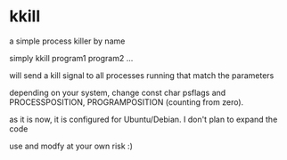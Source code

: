 # kkill
a simple process killer by name

simply kkill program1 program2 ...

will send a kill signal to all processes running that match the parameters

depending on your system, change const char psflags and PROCESSPOSITION, PROGRAMPOSITION (counting from zero).

as it is now, it is configured for Ubuntu/Debian. I don't plan to expand the code

use and modfy at your own risk :)
